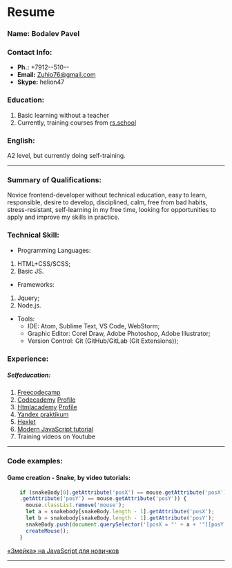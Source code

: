 # Resume

### Name: Bodalev Pavel

### Contact Info:
* **Ph.:** +7912--510--
* **Email:** Zuhio76@gmail.com
* **Skype:** helion47

### Education: 
1. Basic learning without a teacher
2. Currently, training courses from [rs.school](https://rs.school "The Rolling Scopes school")

### English: 
A2 level, but currently doing self-training.

---

### Summary of Qualifications:
Novice frontend-developer without technical education, easy to learn, responsible, desire to develop, disciplined, calm, free from bad habits, stress-resistant, self-learning in my free time, looking for opportunities to apply and improve my skills in practice.

### Technical Skill:
* Programming Languages:
1. HTML+CSS/SCSS;
2. Basic JS.
* Frameworks:
1. Jquery;
2. Node.js.
* Tools:
    - IDE: Atom, Sublime Text, VS Code, WebStorm;
    - Graphic Editor: Corel Draw, Adobe Photoshop, Adobe Illustrator;
    - Version Control: Git (GitHub/GitLab (Git Extensions));

### Experience: 
 ##### Selfeducation:
1. [Freecodecamp](https://www.freecodecamp.org/)
2. [Codecademy](https://www.codecademy.com/) [Profile](https://www.codecademy.com/profiles/zuhioSherden4282567802)
3. [Htmlacademy](https://htmlacademy.ru/) [Profile](https://htmlacademy.ru/profile/id1196059)
4. [Yandex praktikum](https://praktikum.yandex.ru/profile/frontend-developer/)
5. [Hexlet](https://ru.hexlet.io/)
6. [Modern JavaScript tutorial](https://learn.javascript.ru/)
7. Training videos on Youtube

--- 

### Code examples:
  #### Game creation - Snake, by video tutorials: 
```javascript
	if (snakeBody[0].getAttribute('posX') == mouse.getAttribute('posX') && snakeBody[0]
	.getAttribute('posY') == mouse.getAttribute('posY')) {
	  mouse.classList.remove('mouse');
	  let a = snakebody[snakeBody.length - 1].getAttribute('posX');
	  let b = snakebody[snakeBody.length - 1].getAttribute('posY');
	  snakeBody.push(document.querySelector('[posX = "' + a + '"][posY = "' + b + '"]'));
	  createMouse();
	}
```
[«Змейка» на JavaScript для новичков](https://www.youtube.com/watch?v=1bulpuupMkk&t=805s "Source code")

---

